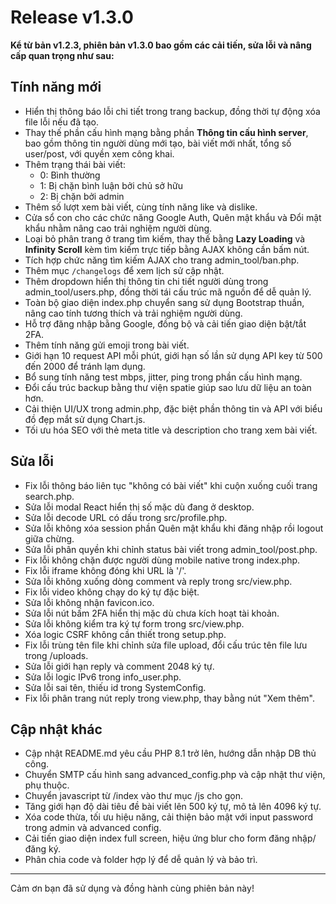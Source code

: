 # Release v1.3.0

**Kể từ bản v1.2.3, phiên bản v1.3.0 bao gồm các cải tiến, sửa lỗi và nâng cấp quan trọng như sau:**

## Tính năng mới
- Hiển thị thông báo lỗi chi tiết trong trang backup, đồng thời tự động xóa file lỗi nếu đã tạo.
- Thay thế phần cấu hình mạng bằng phần **Thông tin cấu hình server**, bao gồm thông tin người dùng mới tạo, bài viết mới nhất, tổng số user/post, với quyền xem công khai.
- Thêm trạng thái bài viết:
  - 0: Bình thường
  - 1: Bị chặn bình luận bởi chủ sở hữu
  - 2: Bị chặn bởi admin
- Thêm số lượt xem bài viết, cùng tính năng like và dislike.
- Cửa sổ con cho các chức năng Google Auth, Quên mật khẩu và Đổi mật khẩu nhằm nâng cao trải nghiệm người dùng.
- Loại bỏ phân trang ở trang tìm kiếm, thay thế bằng **Lazy Loading** và **Infinity Scroll** kèm tìm kiếm trực tiếp bằng AJAX không cần bấm nút.
- Tích hợp chức năng tìm kiếm AJAX cho trang admin_tool/ban.php.
- Thêm mục `/changelogs` để xem lịch sử cập nhật.
- Thêm dropdown hiển thị thông tin chi tiết người dùng trong admin_tool/users.php, đồng thời tái cấu trúc mã nguồn để dễ quản lý.
- Toàn bộ giao diện index.php chuyển sang sử dụng Bootstrap thuần, nâng cao tính tương thích và trải nghiệm người dùng.
- Hỗ trợ đăng nhập bằng Google, đồng bộ và cải tiến giao diện bật/tắt 2FA.
- Thêm tính năng gửi emoji trong bài viết.
- Giới hạn 10 request API mỗi phút, giới hạn số lần sử dụng API key từ 500 đến 2000 để tránh lạm dụng.
- Bổ sung tính năng test mbps, jitter, ping trong phần cấu hình mạng.
- Đổi cấu trúc backup bằng thư viện spatie giúp sao lưu dữ liệu an toàn hơn.
- Cải thiện UI/UX trong admin.php, đặc biệt phần thông tin và API với biểu đồ đẹp mắt sử dụng Chart.js.
- Tối ưu hóa SEO với thẻ meta title và description cho trang xem bài viết.

## Sửa lỗi
- Fix lỗi thông báo liên tục "không có bài viết" khi cuộn xuống cuối trang search.php.
- Sửa lỗi modal React hiển thị số mặc dù đang ở desktop.
- Sửa lỗi decode URL có dấu trong src/profile.php.
- Sửa lỗi không xóa session phần Quên mật khẩu khi đăng nhập rồi logout giữa chừng.
- Sửa lỗi phân quyền khi chỉnh status bài viết trong admin_tool/post.php.
- Fix lỗi không chặn được người dùng mobile native trong index.php.
- Fix lỗi iframe không đóng khi URL là '/'.
- Sửa lỗi không xuống dòng comment và reply trong src/view.php.
- Fix lỗi video không chạy do ký tự đặc biệt.
- Sửa lỗi không nhận favicon.ico.
- Sửa lỗi nút bấm 2FA hiển thị mặc dù chưa kích hoạt tài khoản.
- Sửa lỗi không kiểm tra ký tự form trong src/view.php.
- Xóa logic CSRF không cần thiết trong setup.php.
- Fix lỗi trùng tên file khi chỉnh sửa file upload, đổi cấu trúc tên file lưu trong /uploads.
- Sửa lỗi giới hạn reply và comment 2048 ký tự.
- Sửa lỗi logic IPv6 trong info_user.php.
- Sửa lỗi sai tên, thiếu id trong SystemConfig.
- Fix lỗi phân trang nút reply trong view.php, thay bằng nút "Xem thêm".

## Cập nhật khác
- Cập nhật README.md yêu cầu PHP 8.1 trở lên, hướng dẫn nhập DB thủ công.
- Chuyển SMTP cấu hình sang advanced_config.php và cập nhật thư viện, phụ thuộc.
- Chuyển javascript từ /index vào thư mục /js cho gọn.
- Tăng giới hạn độ dài tiêu đề bài viết lên 500 ký tự, mô tả lên 4096 ký tự.
- Xóa code thừa, tối ưu hiệu năng, cải thiện bảo mật với input password trong admin và advanced config.
- Cải tiến giao diện index full screen, hiệu ứng blur cho form đăng nhập/đăng ký.
- Phân chia code và folder hợp lý để dễ quản lý và bảo trì.

---

Cảm ơn bạn đã sử dụng và đồng hành cùng phiên bản này!
